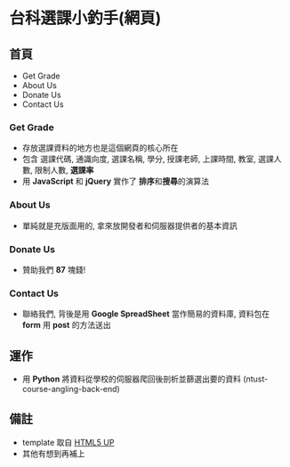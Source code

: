 #	台科選課小釣手(網頁)

##	首頁
*	Get Grade
*	About Us
*	Donate Us
*	Contact Us

###	Get Grade
*	存放選課資料的地方也是這個網頁的核心所在
*	包含 選課代碼, 通識向度, 選課名稱, 學分, 授課老師, 上課時間, 教室, 選課人數, 限制人數, **選課率**
*	用 **JavaScript** 和 **jQuery** 實作了 **排序**和**搜尋**的演算法

###	About Us
*	單純就是充版面用的, 拿來放開發者和伺服器提供者的基本資訊

###	Donate Us
*	贊助我們 **87** 塊錢!	

###	Contact Us
*	聯絡我們, 背後是用 **Google SpreadSheet** 當作簡易的資料庫, 資料包在 **form** 用 **post** 的方法送出

##  運作
*	用 **Python** 將資料從學校的伺服器爬回後剖析並篩選出要的資料 (ntust-course-angling-back-end)

##	備註
*	template 取自 [HTML5 UP](https://html5up.net/)
*	其他有想到再補上